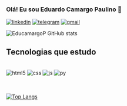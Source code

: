 ### Olá! Eu sou Eduardo Camargo Paulino 🤚

[![linkedin](https://img.shields.io/badge/LinkedIn-0077B5?style=for-the-badge&logo=linkedin&logoColor=white)](https://www.linkedin.com/in/eduardo-camargo-53475b232/)
[![telegram](https://img.shields.io/badge/Telegram-2CA5E0?style=for-the-badge&logo=telegram&logoColor=white)](t.me/EducamargoP)
[![gmail](https://img.shields.io/badge/Gmail-D14836?style=for-the-badge&logo=gmail&logoColor=white)](eduardocamargo24358@gmail.com)





![EducamargoP
 GitHub stats](https://github-readme-stats.vercel.app/api?username=EducamargoP&show_icons=true&theme=radical)
 
 ## Tecnologias que estudo
 <div style="display: inline_block"><br/>
    
  <img align="center" alt="html5" src="https://img.shields.io/badge/HTML5-E34F26?style=for-the-badge&logo=html5&logoColor=white">
                                       
 <img align="center" alt="css" src="https://img.shields.io/badge/CSS3-1572B6?style=for-the-badge&logo=css3&logoColor=white">
  
   <img align="center" alt="js" src="https://img.shields.io/badge/JavaScript-F7DF1E?style=for-the-badge&logo=javascript&logoColor=black">
  
  <img align="center" alt="py" src="https://img.shields.io/badge/Python-14354C?style=for-the-badge&logo=python&logoColor=white">
 
  
 <br><br> [![Top Langs](https://github-readme-stats.vercel.app/api/top-langs/?username=EducamargoP&layout=compact)](https://github.com/anuraghazra/github-readme-stats)
  
  
  
 
